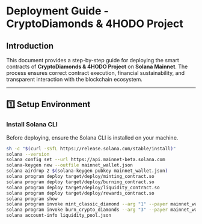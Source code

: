 # Deployment Guide - CryptoDiamonds & 4HODO Project  

## Introduction  
This document provides a step-by-step guide for deploying the smart contracts of **CryptoDiamonds & 4HODO Project** on **Solana Mainnet**. The process ensures correct contract execution, financial sustainability, and transparent interaction with the blockchain ecosystem.  

---

## 1️⃣ Setup Environment  

### Install Solana CLI  
Before deploying, ensure the Solana CLI is installed on your machine.  
```sh
sh -c "$(curl -sSfL https://release.solana.com/stable/install)"
solana --version
solana config set --url https://api.mainnet-beta.solana.com
solana-keygen new --outfile mainnet_wallet.json
solana airdrop 2 $(solana-keygen pubkey mainnet_wallet.json)
solana program deploy target/deploy/minting_contract.so
solana program deploy target/deploy/burning_contract.so
solana program deploy target/deploy/liquidity_contract.so
solana program deploy target/deploy/rewards_contract.so
solana program show
solana program invoke mint_classic_diamond --arg "1" --payer mainnet_wallet.json
solana program invoke burn_crypto_diamonds --arg "3" --payer mainnet_wallet.json
solana account-info liquidity_pool.json


